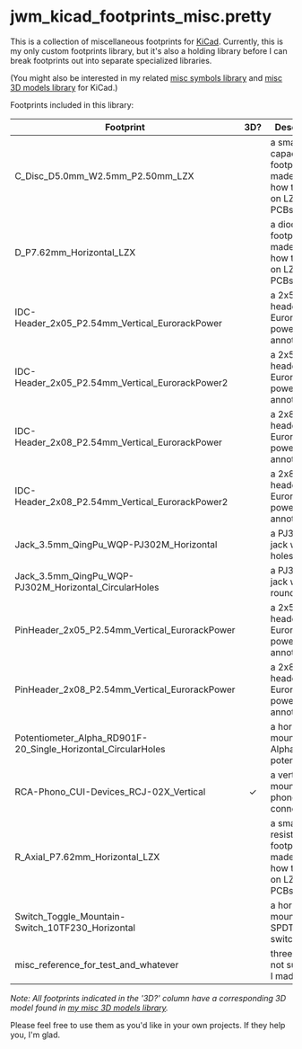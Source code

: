 jwm_kicad_footprints_misc.pretty
================================

This is a collection of miscellaneous footprints for [KiCad](https://kicad-pcb.org). Currently, this is my only custom footprints library, but it's also a holding library before I can break footprints out into separate specialized libraries.

(You might also be interested in my related [misc symbols library](https://github.com/joem/jwm_kicad_symbols_misc) and [misc 3D models library](https://github.com/joem/jwm_kicad_3dmodels_misc.3dshapes) for KiCad.)

Footprints included in this library:

Footprint | 3D?   | Description
--------- | :---: | -----------
C_Disc_D5.0mm_W2.5mm_P2.50mm_LZX | | a small capacitor footprint made to look how they do on LZX Cadet PCBs
D_P7.62mm_Horizontal_LZX | | a diode footprint made to look how they do on LZX Cadet PCBs
IDC-Header_2x05_P2.54mm_Vertical_EurorackPower | | a 2x5 IDC header with Eurorack power annotations
IDC-Header_2x05_P2.54mm_Vertical_EurorackPower2 | | a 2x5 IDC header with Eurorack power annotations
IDC-Header_2x08_P2.54mm_Vertical_EurorackPower | | a 2x8 IDC header with Eurorack power annotations
IDC-Header_2x08_P2.54mm_Vertical_EurorackPower2 | | a 2x8 IDC header with Eurorack power annotations
Jack_3.5mm_QingPu_WQP-PJ302M_Horizontal | | a PJ302M jack with slot holes
Jack_3.5mm_QingPu_WQP-PJ302M_Horizontal_CircularHoles | | a PJ302M jack with round holes
PinHeader_2x05_P2.54mm_Vertical_EurorackPower | | a 2x5 pin header with Eurorack power annotations
PinHeader_2x08_P2.54mm_Vertical_EurorackPower | | a 2x8 pin header with Eurorack power annotations
Potentiometer_Alpha_RD901F-20_Single_Horizontal_CircularHoles | | a horizontally mounted Alpha potentiometer
RCA-Phono_CUI-Devices_RCJ-02X_Vertical | &check; | a vertically mounted RCA phono connector
R_Axial_P7.62mm_Horizontal_LZX | | a small resistor footprint made to look how they do on LZX Cadet PCBs
Switch_Toggle_Mountain-Switch_10TF230_Horizontal | | a horizontally mounted SPDT toggle switch
misc_reference_for_test_and_whatever | | three holes, not sure why I made this

_Note: All footprints indicated in the '3D?' column have a corresponding 3D model found in [my misc 3D models library](https://github.com/joem/jwm_kicad_3dmodels_misc.3dshapes)._

Please feel free to use them as you'd like in your own projects. If they help you, I'm glad.



